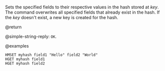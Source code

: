 Sets the specified fields to their respective values in the hash stored at _key_.
The command overwrites all specified fields that already exist in the hash.
If the _key_ doesn't exist, a new key is created for the hash.

@return

@simple-string-reply: `OK`.

@examples

```cli
HMSET myhash field1 "Hello" field2 "World"
HGET myhash field1
HGET myhash field2
```
